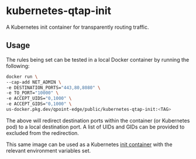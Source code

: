 # kubernetes-qtap-init

A Kubernetes init container for transparently routing traffic.

## Usage

The rules being set can be tested in a local Docker container by running the following:

```sh
docker run \
--cap-add NET_ADMIN \
-e DESTINATION_PORTS="443,80,8080" \
-e TO_PORT="10000" \
-e ACCEPT_UIDS="0,1000" \
-e ACCEPT_GIDS="0,1000" \
us-docker.pkg.dev/qpoint-edge/public/kubernetes-qtap-init:<TAG>
```

The above will redirect destination ports within the container (or Kubernetes pod) to a local destination port. A list of UIDs and GIDs can be provided to excluded from the redirection.

This same image can be used as a Kubernetes [init container](https://kubernetes.io/docs/concepts/workloads/pods/init-containers/) with the relevant environment variables set.
